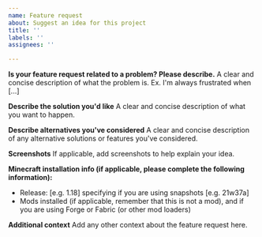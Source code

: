 ```yaml
---
name: Feature request
about: Suggest an idea for this project
title: ''
labels: ''
assignees: ''

---
```


**Is your feature request related to a problem? Please describe.**
A clear and concise description of what the problem is. Ex. I'm always frustrated when [...]

**Describe the solution you'd like**
A clear and concise description of what you want to happen.

**Describe alternatives you've considered**
A clear and concise description of any alternative solutions or features you've considered.

**Screenshots**
If applicable, add screenshots to help explain your idea.

**Minecraft installation info (if applicable, please complete the following information):**
 - Release: [e.g. 1.18] specifying if you are using snapshots [e.g. 21w37a]
 - Mods installed (if applicable, remember that this is not a mod), and if you are using Forge or Fabric (or other mod loaders)

**Additional context**
Add any other context about the feature request here.